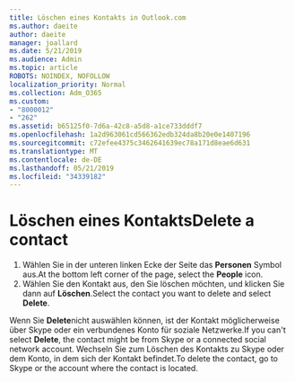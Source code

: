 ```yaml
---
title: Löschen eines Kontakts in Outlook.com
ms.author: daeite
author: daeite
manager: joallard
ms.date: 5/21/2019
ms.audience: Admin
ms.topic: article
ROBOTS: NOINDEX, NOFOLLOW
localization_priority: Normal
ms.collection: Adm_O365
ms.custom:
- "8000012"
- "262"
ms.assetid: b65125f0-7d6a-42c8-a5d8-a1ce733dddf7
ms.openlocfilehash: 1a2d963061cd566362edb324da8b20e0e1407196
ms.sourcegitcommit: c72efee4375c3462641639ec78a171d8eae6d631
ms.translationtype: MT
ms.contentlocale: de-DE
ms.lasthandoff: 05/21/2019
ms.locfileid: "34339182"
---
```

# <a name="delete-a-contact"></a><span data-ttu-id="11e9a-102">Löschen eines Kontakts</span><span class="sxs-lookup"><span data-stu-id="11e9a-102">Delete a contact</span></span>

1. <span data-ttu-id="11e9a-103">Wählen Sie in der unteren linken Ecke der Seite das **Personen** Symbol aus.</span><span class="sxs-lookup"><span data-stu-id="11e9a-103">At the bottom left corner of the page, select the **People** icon.</span></span>
2. <span data-ttu-id="11e9a-104">Wählen Sie den Kontakt aus, den Sie löschen möchten, und klicken Sie dann auf **Löschen**.</span><span class="sxs-lookup"><span data-stu-id="11e9a-104">Select the contact you want to delete and select **Delete**.</span></span>

<span data-ttu-id="11e9a-105">Wenn Sie **Delete**nicht auswählen können, ist der Kontakt möglicherweise über Skype oder ein verbundenes Konto für soziale Netzwerke.</span><span class="sxs-lookup"><span data-stu-id="11e9a-105">If you can't select **Delete**, the contact might be from Skype or a connected social network account.</span></span> <span data-ttu-id="11e9a-106">Wechseln Sie zum Löschen des Kontakts zu Skype oder dem Konto, in dem sich der Kontakt befindet.</span><span class="sxs-lookup"><span data-stu-id="11e9a-106">To delete the contact, go to Skype or the account where the contact is located.</span></span>